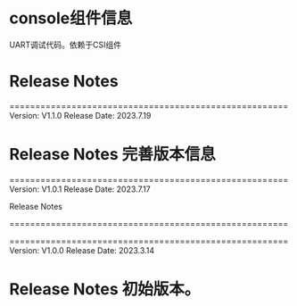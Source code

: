 # console组件信息
UART调试代码。依赖于CSI组件

# Release Notes

======================================================
Version: V1.1.0
Release Date: 2023.7.19

Release Notes
完善版本信息
======================================================

======================================================
Version: V1.0.1
Release Date: 2023.7.17

Release Notes

======================================================

======================================================
Version: V1.0.0
Release Date: 2023.3.14

Release Notes
初始版本。
======================================================




